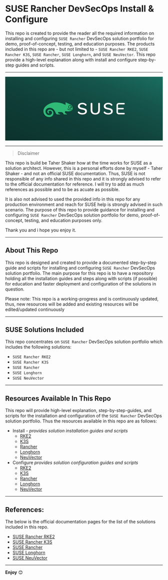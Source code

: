 # SUSE Rancher DevSecOps Install & Configure

This repo is created to provide the reader all the required information on installing and configuring `SUSE Rancher` DevSecOps solution portfolio for demo, proof-of-concept, testing, and education purposes. The products included in this repo are - but not limited to - `SUSE Rancher RKE2`, `SUSE Rancher K3S`, `SUSE Rancher`, `SUSE Longhorn`, and `SUSE NeuVector`. This repo provide a high-level explanation along with install and configure step-by-step guides and scripts.

---

<p align="center">
    <img src="Images/IntroPic.png">
</p>

---

> Disclaimer

This repo is build be Taher Shaker how at the time works for SUSE as a solution architect. However, this is a personal efforts done by myself - Taher Shaker - and not an official SUSE documentation. Thus, SUSE is not responsible of any info shared in this repo and it is strongly advised to refer to the official documentation for reference. I will try to add as much references as possible and to be as acuate as possible. 

It is also not advised to used the provided info in this repo for any production environment and reach for SUSE help is strongly advised in such scenario. The purpose of this repo to provide guidance for installing and configuring `SUSE Rancher` DevSecOps solution portfolio for demo, proof-of-concept, testing, and education purposes only.

Thank you and i hope you enjoy it.

---

## About This Repo

This repo is designed and created to provide a documented step-by-step guide and scripts for installing and configuring `SUSE Rancher` DevSecOps solution portfolio. The main purpose for this repo is to have a repository holding all the installation guides and steps along with scripts (if possible) for education and faster deployment and configuration of the solutions in question.

Please note: This repo is a working-progress and is continuously updated, thus, new resources will be added and existing resources will be edited/updated continuously

---

## SUSE Solutions Included

This repo concentrates on `SUSE Rancher` DevSecOps solution portfolio which includes the following solutions:
- `SUSE Rancher RKE2`
- `SUSE Rancher K3S`
- `SUSE Rancher`
- `SUSE Longhorn`
- `SUSE NeuVector`

---

## Resources Available In This Repo

This repo will provide high-level explanation, step-by-step-guides, and scripts for the installation and configuration of the `SUSE Rancher` DevSecOps solution portfolio. Thus the resources available in this repo are as follows:

- Install - _provides solution installation guides and scripts_
  - [RKE2](/1-Install/RKE2/)
  - [K3S](/1-Install/K3S/)
  - [Rancher](/1-Install/Rancher/)
  - [Longhorn](/1-Install/Longhorn/)
  - [NeuVector](/1-Install/NeuVector/)
- Configure _provides solution configuration guides and scripts_
  - [RKE2](/2-Configure/RKE2/)
  - [K3S](/2-Configure/K3S/)
  - [Rancher](/2-Configure/Rancher/)
  - [Longhorn](/2-Configure/Longhorn/)
  - [NeuVector](/2-Configure/NeuVector/)

---

## References:

The below is the official documentation pages for the list of the solutions included in this repo.
- [SUSE Rancher RKE2](https://docs.rke2.io/)
- [SUSE Rancher K3S](https://docs.k3s.io/)
- [SUSE Rancher](https://ranchermanager.docs.rancher.com/)
- [SUSE Longhorn](https://longhorn.io/docs)
- [SUSE NeuVector](https://open-docs.neuvector.com/)

---

**Enjoy** :blush:

